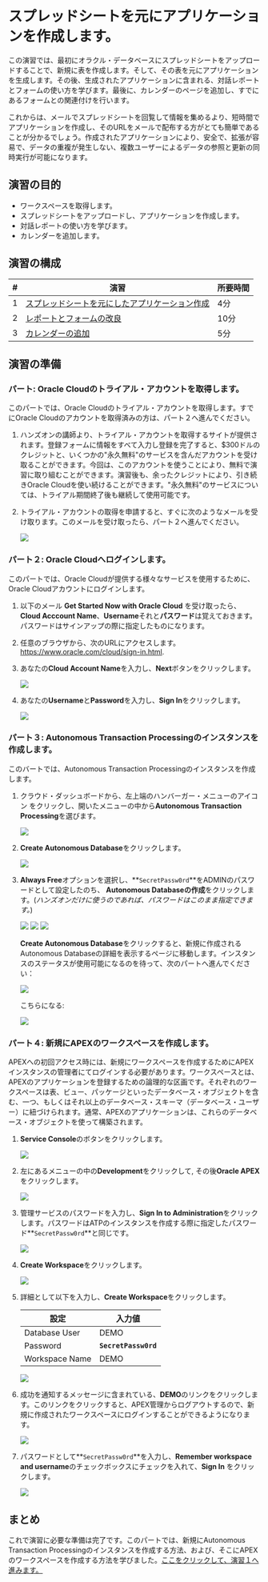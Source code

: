 # スプレッドシートを元にアプリケーションを作成します。

この演習では、最初にオラクル・データベースにスプレッドシートをアップロードすることで、新規に表を作成します。そして、その表を元にアプリケーションを生成します。その後、生成されたアプリケーションに含まれる、対話レポートとフォームの使い方を学びます。最後に、カレンダーのページを追加し、すでにあるフォームとの関連付けを行います。

これからは、メールでスプレッドシートを回覧して情報を集めるより、短時間でアプリケーションを作成し、そのURLをメールで配布する方がとても簡単であることが分かるでしょう。作成されたアプリケーションにより、安全で、拡張が容易で、データの重複が発生しない、複数ユーザーによるデータの参照と更新の同時実行が可能になります。

## 演習の目的

* ワークスペースを取得します。
* スプレッドシートをアップロードし、アプリケーションを作成します。
* 対話レポートの使い方を学びます。
* カレンダーを追加します。

## 演習の構成

| # | 演習 | 所要時間 |
| --- | --- | --- |
| 1 | [スプレッドシートを元にしたアプリケーション作成](1-building-your-first-app-creating-an-app-from-a-spreadsheet.md) | 4分 |
| 2 | [レポートとフォームの改良](2-using-the-runtime-environment-improving-the-report-and-form.md) | 10分 |
| 3 | [カレンダーの追加](3-using-the-runtime-environment-adding-a-calendar.md) | 5分 |

## 演習の準備

### **パート**: Oracle Cloudのトライアル・アカウントを取得します。

このパートでは、Oracle Cloudのトライアル・アカウントを取得します。すでにOracle Cloudのアカウントを取得済みの方は、パート２へ進んでください。

1.  ハンズオンの講師より、トライアル・アカウントを取得するサイトが提供されます。登録フォームに情報をすべて入力し登録を完了すると、$300ドルのクレジットと、いくつかの"永久無料"のサービスを含んだアカウントを受け取ることができます。今回は、このアカウントを使うことにより、無料で演習に取り組むことができます。演習後も、余ったクレジットにより、引き続きOracle Cloudを使い続けることができます。"永久無料"のサービスについては、トライアル期間終了後も継続して使用可能です。

2.  トライアル・アカウントの取得を申請すると、すぐに次のようなメールを受け取ります。このメールを受け取ったら、パート２へ進んでください。

    ![](images/0/get-started-email.png)

### **パート２**: Oracle Cloudへログインします。

このパートでは、Oracle Cloudが提供する様々なサービスを使用するために、Oracle Cloudアカウントにログインします。

1. 以下のメール **Get Started Now with Oracle Cloud** を受け取ったら、**Cloud Acccount Name**、**Username**それと**パスワード**は覚えておきます。パスワードはサインアップの際に指定したものになります。

2. 任意のブラウザから、次のURLにアクセスします。https://www.oracle.com/cloud/sign-in.html.

3. あなたの**Cloud Account Name**を入力し、**Next**ボタンをクリックします。

    ![](images/0/enter-oracle-cloud-account-name.png)

4. あなたの**Username**と**Password**を入力し、**Sign In**をクリックします。

    ![](images/0/enter-user-name-and-password.png)

### **パート３**: Autonomous Transaction Processingのインスタンスを作成します。

このバートでは、Autonomous Transaction Processingのインスタンスを作成します。

1. クラウド・ダッシュボードから、左上端のハンバーガー・メニューのアイコン をクリックし、開いたメニューの中から**Autonomous Transaction Processing**を選びます。

    ![](images/0/select-atp-in-nav-menu.png)

2. **Create Autonomous Database**をクリックします。

    ![](images/0/click-create-autonomous-database.png)

3. **Always Free**オプションを選択し、**```SecretPassw0rd```**をADMINのパスワードとして設定したのち、 **Autonomous Databaseの作成**をクリックします。(*ハンズオンだけに使うのであれば、パスワードはこのまま指定できます。*)

    ![](images/0/atp-settings-1.png)
    ![](images/0/atp-settings-2.png)
    ![](images/0/atp-settings-3.png)

    **Create Autonomous Database**をクリックすると、新規に作成されるAutonomous Databaseの詳細を表示するページに移動します。インスタンスのステータスが使用可能になるのを待って、次のパートへ進んでください：
    
    ![](images/0/status-provisioning.png)
    
    こちらになる:

    ![](images/0/status-available.png)

### **パート４**: 新規にAPEXのワークスペースを作成します。

APEXへの初回アクセス時には、新規にワークスペースを作成するためにAPEXインスタンスの管理者にてログインする必要があります。ワークスペースとは、APEXのアプリケーションを登録するための論理的な区画です。それぞれのワークスペースは表、ビュー、パッケージといったデータベース・オブジェクトを含む、一つ、もしくはそれ以上のデータベース・スキーマ（データベース・ユーザー）に紐づけられます。通常、APEXのアプリケーションは、これらのデータベース・オブジェクトを使って構築されます。

1. **Service Console**のボタンをクリックします。

    ![](images/0/click-atp-service-console.png)

2. 左にあるメニューの中の**Development**をクリックして, その後**Oracle APEX**をクリックします。 

    ![](images/0/click-oracle-apex.png)

3. 管理サービスのパスワードを入力し、**Sign In to Administration**をクリックします。パスワードはATPのインスタンスを作成する際に指定したパスワード**```SecretPassw0rd```**と同じです。

    ![](images/0/log-in-as-admin.png)

4. **Create Workspace**をクリックします。

    ![](images/0/welcome-create-workspace.png)

5. 詳細として以下を入力し、**Create Workspace**をクリックします。

    | 設定 | 入力値 |
    | --- | --- |
    | Database User | DEMO |
    | Password | **`SecretPassw0rd`** |
    | Workspace Name | DEMO |

    ![](images/0/create-workspace.png)

6. 成功を通知するメッセージに含まれている、**DEMO**のリンクをクリックします。このリンクをクリックすると、APEX管理からログアウトするので、新規に作成されたワークスペースにログインすることができるようになります。

    ![](images/0/log-out-from-admin.png)

7. パスワードとして**``SecretPassw0rd``**を入力し、**Remember workspace and username**のチェックボックスにチェックを入れて、**Sign In** をクリックします。

    ![](images/0/log-in-to-workspace.png)
    
## まとめ

これで演習に必要な準備は完了です。このパートでは、新規にAutonomous Transaction Processingのインスタンスを作成する方法、および、そこにAPEXのワークスペースを作成する方法を学びました。[ここをクリックして、演習１へ進みます。](1-building-your-first-app-creating-an-app-from-a-spreadsheet.md)